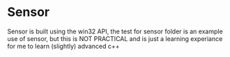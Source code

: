 # Sensor
Sensor is built using the win32 API, the test for sensor folder is an example use of sensor, but this is NOT PRACTICAL and is just a learning experiance for me to learn (slightly) advanced c++
